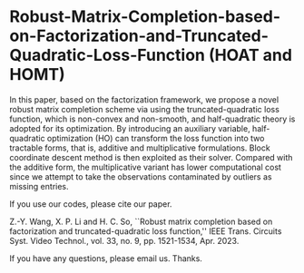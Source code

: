 # Robust-Matrix-Completion-based-on-Factorization-and-Truncated-Quadratic-Loss-Function (HOAT and HOMT)
In this paper, based on the factorization framework, we propose a novel robust matrix completion scheme via using the truncated-quadratic loss function, which is non-convex and non-smooth, and half-quadratic theory is adopted for its optimization. By introducing an auxiliary variable, half-quadratic optimization (HO) can transform the loss function into two tractable forms, that is, additive and multiplicative formulations. Block coordinate descent method is then exploited as their solver. Compared with the additive form, the multiplicative variant has lower computational cost since we attempt to take the observations contaminated by outliers as missing entries.

If you use our codes, please cite our paper.

Z.-Y. Wang, X. P. Li and H. C. So, ``Robust matrix completion based on factorization and truncated-quadratic loss function,'' IEEE Trans. Circuits Syst. Video Technol., vol. 33, no. 9, pp. 1521-1534, Apr. 2023.

If you have any questions, please email us. Thanks.
